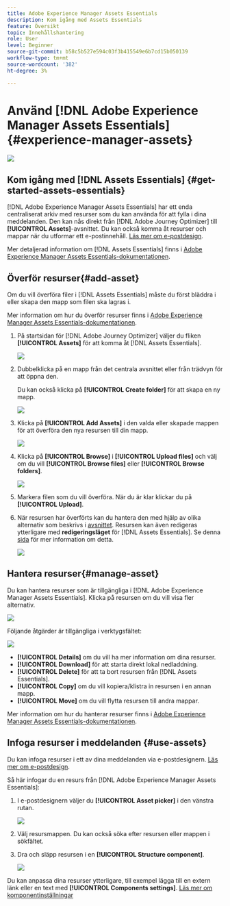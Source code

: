 ```yaml
---
title: Adobe Experience Manager Assets Essentials
description: Kom igång med Assets Essentials
feature: Översikt
topic: Innehållshantering
role: User
level: Beginner
source-git-commit: b58c5b527e594c03f3b415549e6b7cd15b050139
workflow-type: tm+mt
source-wordcount: '382'
ht-degree: 3%

---
```


# Använd [!DNL Adobe Experience Manager Assets Essentials] {#experience-manager-assets}

![](assets/do-not-localize/badge.png)

## Kom igång med [!DNL Assets Essentials] {#get-started-assets-essentials}

[!DNL Adobe Experience Manager Assets Essentials] har ett enda centraliserat arkiv med resurser som du kan använda för att fylla i dina meddelanden. Den kan nås direkt från [!DNL Adobe Journey Optimizer] till **[!UICONTROL Assets]**-avsnittet. Du kan också komma åt resurser och mappar när du utformar ett e-postinnehåll. [Läs mer om e-postdesign](design-emails.md).

Mer detaljerad information om [!DNL Assets Essentials] finns i [Adobe Experience Manager Assets Essentials-dokumentationen](https://experienceleague.adobe.com/docs/experience-manager-assets-essentials/help/introduction.html).

## Överför resurser{#add-asset}

Om du vill överföra filer i [!DNL Assets Essentials] måste du först bläddra i eller skapa den mapp som filen ska lagras i.

Mer information om hur du överför resurser finns i [Adobe Experience Manager Assets Essentials-dokumentationen](https://experienceleague.adobe.com/docs/experience-manager-assets-essentials/help/add-delete-assets.html).

1. På startsidan för [!DNL Adobe Journey Optimizer] väljer du fliken **[!UICONTROL Assets]** för att komma åt [!DNL Assets Essentials].

   ![](assets/media_library_1.png)

1. Dubbelklicka på en mapp från det centrala avsnittet eller från trädvyn för att öppna den.

   Du kan också klicka på **[!UICONTROL Create folder]** för att skapa en ny mapp.

   ![](assets/media_library_8.png)

1. Klicka på **[!UICONTROL Add Assets]** i den valda eller skapade mappen för att överföra den nya resursen till din mapp.

   ![](assets/media_library_2.png)

1. Klicka på **[!UICONTROL Browse]** i **[!UICONTROL Upload files]** och välj om du vill **[!UICONTROL Browse files]** eller **[!UICONTROL Browse folders]**.

   ![](assets/media_library_3.png)

1. Markera filen som du vill överföra. När du är klar klickar du på **[!UICONTROL Upload]**.

1. När resursen har överförts kan du hantera den med hjälp av olika alternativ som beskrivs i [avsnittet](#manage-asset). Resursen kan även redigeras ytterligare med **redigeringsläget** för [!DNL Assets Essentials]. Se denna [sida](#edit-assets) för mer information om detta.

   ![](assets/media_library_12.png)

## Hantera resurser{#manage-asset}

Du kan hantera resurser som är tillgängliga i [!DNL Adobe Experience Manager Assets Essentials]. Klicka på resursen om du vill visa fler alternativ.

![](assets/media_library_12.png)

Följande åtgärder är tillgängliga i verktygsfältet:

![](assets/media_library_4.png)

* **[!UICONTROL Details]** om du vill ha mer information om dina resurser.
* **[!UICONTROL Download]** för att starta direkt lokal nedladdning.
* **[!UICONTROL Delete]** för att ta bort resursen från  [!DNL Assets Essentials].
* **[!UICONTROL Copy]** om du vill kopiera/klistra in resursen i en annan mapp.
* **[!UICONTROL Move]** om du vill flytta resursen till andra mappar.

Mer information om hur du hanterar resurser finns i [Adobe Experience Manager Assets Essentials-dokumentationen](https://experienceleague.adobe.com/docs/experience-manager-assets-essentials/help/manage-assets.html).

## Infoga resurser i meddelanden {#use-assets}

Du kan infoga resurser i ett av dina meddelanden via e-postdesignern. [Läs mer om e-postdesign](design-emails.md).

Så här infogar du en resurs från [!DNL Adobe Experience Manager Assets Essentials]:

1. I e-postdesignern väljer du **[!UICONTROL Asset picker]** i den vänstra rutan.

   ![](assets/media_library_5.png)

1. Välj resursmappen. Du kan också söka efter resursen eller mappen i sökfältet.

1. Dra och släpp resursen i en **[!UICONTROL Structure component]**.

   ![](assets/media_library_6.png)

Du kan anpassa dina resurser ytterligare, till exempel lägga till en extern länk eller en text med **[!UICONTROL Components settings]**. [Läs mer om komponentinställningar](content-components.md)

<!--

## Edit and modify assets {#edit-assets}

Your assets can be edited through the **[!UICONTROL Edit mode]** in [!DNL Assets Essentials]. Through this mode, you can crop, resize and rotate your asset. Click the **[!UICONTROL Edit]** button to access the editing mode of your asset.

![](assets/media_library_10.png)

Following actions are available in the toolbar:

![](assets/media_library_11.png)

* **[!UICONTROL Start crop]** to focus on only the content you want in your asset.
* **[!UICONTROL Rotate left]** to rotate your asset counter-clockwise by 90 degrees.
* **[!UICONTROL Rotate right]** to rotate your asset clockwise by 90 degrees.
* **[!UICONTROL Flip vertically]** to vertically mirror your asset.
* **[!UICONTROL Flip horizontally]** to horizontally mirror your asset.
* **[!UICONTROL Launch map]** to insert an image map. For more on this, refer to the [Add image maps](https://experienceleague.adobe.com/docs/experience-manager-65/assets/using/image-maps.html?lang=en#using) documentation.

## Share assets {#share-assets}

When using the Media library, each asset is saved in folders or sub-folders. You can choose to share your folders and which level of access to assign.

For more information on how to share access to your folders, refer to this page.

-->
